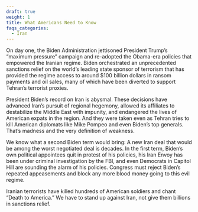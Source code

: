 ```yaml
---
draft: true
weight: 1
title: What Americans Need to Know
faqs_categories:
  - Iran
---
```

On day one, the Biden Administration jettisoned President Trump’s “maximum pressure” campaign and re-adopted the Obama-era policies that empowered the Iranian regime. Biden orchestrated an unprecedented sanctions relief on the world’s leading state sponsor of terrorism that has provided the regime access to around $100 billion dollars in ransom payments and oil sales, many of which have been diverted to support Tehran’s terrorist proxies.

President Biden’s record on Iran is abysmal. These decisions have advanced Iran’s pursuit of regional hegemony, allowed its affiliates to destabilize the Middle East with impunity, and endangered the lives of American expats in the region. And they were taken even as Tehran tries to kill American diplomats like Mike Pompeo and even Biden’s top generals. That’s madness and the very definition of weakness.

We know what a second Biden term would bring: A new Iran deal that would be among the worst negotiated deal is decades. In the first term, Biden’s own political appointees quit in protest of his policies, his Iran Envoy has been under criminal investigation by the FBI, and even Democrats in Capitol Hill are sounding the alarm of his policies. Congress must reject Biden’s repeated appeasements and block any more blood money going to this evil regime.

Iranian terrorists have killed hundreds of American soldiers and chant “Death to America.” We have to stand up against Iran, not give them billions in sanctions relief.